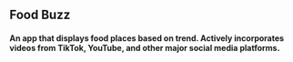## Food Buzz 
#### An app that displays food places based on trend. Actively incorporates videos from TikTok, YouTube, and other major social media platforms. 